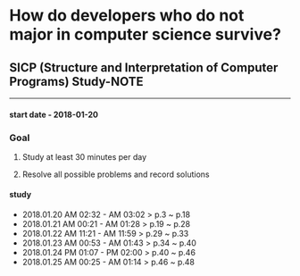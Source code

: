 # How do developers who do not major in computer science survive?

## SICP (Structure and Interpretation of Computer Programs) Study-NOTE

----

#### start date - 2018-01-20




### Goal

1. Study at least 30 minutes per day

2. Resolve all possible problems and record solutions
    



#### study

- 2018.01.20 AM 02:32 - AM 03:02 > p.3 ~ p.18
- 2018.01.21 AM 00:21 - AM 01:28 > p.19 ~ p.28
- 2018.01.22 AM 11:21 - AM 11:59 > p.29 ~ p.33
- 2018.01.23 AM 00:53 - AM 01:43 > p.34 ~ p.40
- 2018.01.24 PM 01:07 - PM 02:00 > p.40 ~ p.46
- 2018.01.25 AM 00:25 - AM 01:14 > p.46 ~ p.48
